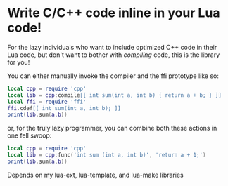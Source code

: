 # Write C/C++ code inline in your Lua code!

For the lazy individuals who want to include optimized C++ code in their Lua code,
but don't want to bother with *compiling* code,
this is the library for you!

You can either manually invoke the compiler and the ffi prototype like so:

```lua
local cpp = require 'cpp'
local lib = cpp:compile[[ int sum(int a, int b) { return a + b; } ]]
local ffi = require 'ffi'
ffi.cdef[[ int sum(int a, int b); ]]
print(lib.sum(a,b))
```

or, for the truly lazy programmer, you can combine both these actions in one fell swoop:

```lua
local cpp = require 'cpp'
local lib = cpp:func('int sum (int a, int b)', 'return a + 1;')
print(lib.sum(a,b))
```

Depends on my lua-ext, lua-template, and lua-make libraries
